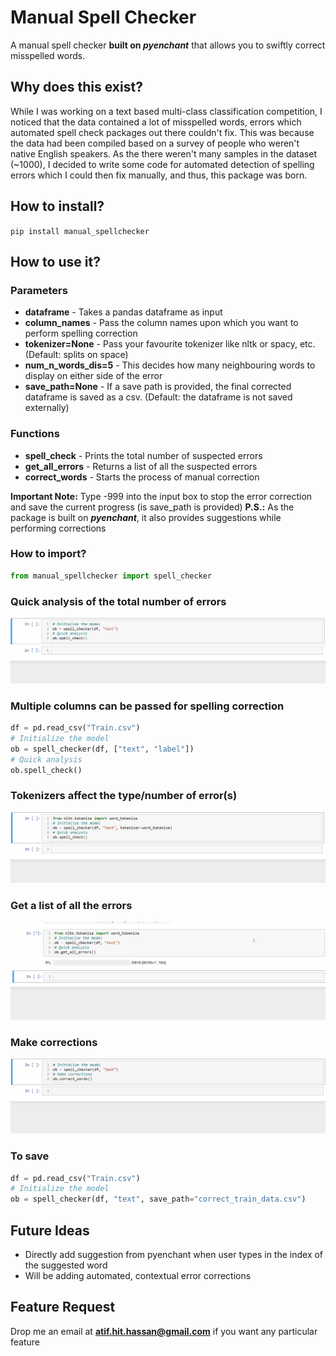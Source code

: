 # Manual Spell Checker
A manual spell checker **built on _pyenchant_** that allows you to swiftly correct misspelled words.

## Why does this exist?
While I was working on a text based multi-class classification competition, I noticed that the data contained a lot of misspelled words, errors which automated spell check packages out there couldn't fix. This was because the data had been compiled based on a survey of people who weren't native English speakers. As the there weren't many samples in the dataset (~1000), I decided to write some code for automated detection of spelling errors which I could then fix manually, and thus, this package was born.

## How to install?
```pip install manual_spellchecker```

## How to use it?
### Parameters
- **dataframe** - Takes a pandas dataframe as input
- **column_names** - Pass the column names upon which you want to perform spelling correction
- **tokenizer=None** - Pass your favourite tokenizer like nltk or spacy, etc. (Default: splits on space)
- **num_n_words_dis=5** - This decides how many neighbouring words to display on either side of the error
- **save_path=None** - If a save path is provided, the final corrected dataframe is saved as a csv. (Default: the dataframe is not saved externally)

### Functions
- **spell_check** - Prints the total number of suspected errors
- **get_all_errors** - Returns a list of all the suspected errors
 - **correct_words** - Starts the process of manual correction
 
 **Important Note:** Type -999 into the input box to stop the error correction and save the current progress (is save_path is provided)
 **P.S.:** As the package is built on **_pyenchant_**, it also provides suggestions while performing corrections

### How to import?
```python
from manual_spellchecker import spell_checker
```

### Quick analysis of the total number of errors
![](resources/manual_spellchecker_quick_analysis.gif)


### Multiple columns can be passed for spelling correction
```python
df = pd.read_csv("Train.csv")
# Initialize the model
ob = spell_checker(df, ["text", "label"])
# Quick analysis
ob.spell_check()
```

### Tokenizers affect the type/number of error(s)
![](resources/manual_spellchecker_quick_analysis_tokenizer.gif)


### Get a list of all the errors
![](resources/manual_spellchecker_get_errors.gif)


### Make corrections
![](resources/manual_spellchecker_corrections.gif)

### To save
```python
df = pd.read_csv("Train.csv")
# Initialize the model
ob = spell_checker(df, "text", save_path="correct_train_data.csv")
```

## Future Ideas
- Directly add suggestion from pyenchant when user types in the index of the suggested word
- Will be adding automated, contextual error corrections

## Feature Request
Drop me an email at **atif.hit.hassan@gmail.com** if you want any particular feature
